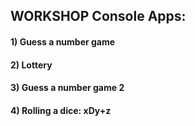 ## WORKSHOP Console Apps:

#### 1) Guess a number game
#### 2) Lottery
#### 3) Guess a number game 2
#### 4) Rolling a dice: xDy+z
